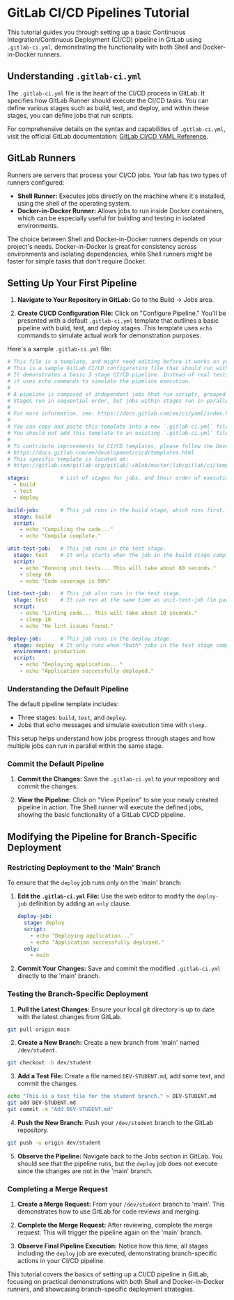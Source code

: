 # GitLab CI/CD Pipelines Tutorial

This tutorial guides you through setting up a basic Continuous Integration/Continuous Deployment (CI/CD) pipeline in GitLab using `.gitlab-ci.yml`, demonstrating the functionality with both Shell and Docker-in-Docker runners.

## Understanding `.gitlab-ci.yml`

The `.gitlab-ci.yml` file is the heart of the CI/CD process in GitLab. It specifies how GitLab Runner should execute the CI/CD tasks. You can define various stages such as build, test, and deploy, and within these stages, you can define jobs that run scripts.

For comprehensive details on the syntax and capabilities of `.gitlab-ci.yml`, visit the official GitLab documentation: [GitLab CI/CD YAML Reference](https://docs.gitlab.com/ee/ci/yaml/).

## GitLab Runners

Runners are servers that process your CI/CD jobs. Your lab has two types of runners configured:

- **Shell Runner:** Executes jobs directly on the machine where it's installed, using the shell of the operating system.
- **Docker-in-Docker Runner:** Allows jobs to run inside Docker containers, which can be especially useful for building and testing in isolated environments.

The choice between Shell and Docker-in-Docker runners depends on your project's needs. Docker-in-Docker is great for consistency across environments and isolating dependencies, while Shell runners might be faster for simple tasks that don't require Docker.

## Setting Up Your First Pipeline

1. **Navigate to Your Repository in GitLab:** Go to the Build -> Jobs area.

2. **Create CI/CD Configuration File:** Click on "Configure Pipeline." You'll be presented with a default `.gitlab-ci.yml` template that outlines a basic pipeline with build, test, and deploy stages. This template uses `echo` commands to simulate actual work for demonstration purposes.

Here's a sample `.gitlab-ci.yml` file:

```yaml
# This file is a template, and might need editing before it works on your project.
# This is a sample GitLab CI/CD configuration file that should run without any modifications.
# It demonstrates a basic 3 stage CI/CD pipeline. Instead of real tests or scripts,
# it uses echo commands to simulate the pipeline execution.
#
# A pipeline is composed of independent jobs that run scripts, grouped into stages.
# Stages run in sequential order, but jobs within stages run in parallel.
#
# For more information, see: https://docs.gitlab.com/ee/ci/yaml/index.html#stages
#
# You can copy and paste this template into a new `.gitlab-ci.yml` file.
# You should not add this template to an existing `.gitlab-ci.yml` file by using the `include:` keyword.
#
# To contribute improvements to CI/CD templates, please follow the Development guide at:
# https://docs.gitlab.com/ee/development/cicd/templates.html
# This specific template is located at:
# https://gitlab.com/gitlab-org/gitlab/-/blob/master/lib/gitlab/ci/templates/Getting-Started.gitlab-ci.yml

stages:          # List of stages for jobs, and their order of execution
  - build
  - test
  - deploy

build-job:       # This job runs in the build stage, which runs first.
  stage: build
  script:
    - echo "Compiling the code..."
    - echo "Compile complete."

unit-test-job:   # This job runs in the test stage.
  stage: test    # It only starts when the job in the build stage completes successfully.
  script:
    - echo "Running unit tests... This will take about 60 seconds."
    - sleep 60
    - echo "Code coverage is 90%"

lint-test-job:   # This job also runs in the test stage.
  stage: test    # It can run at the same time as unit-test-job (in parallel).
  script:
    - echo "Linting code... This will take about 10 seconds."
    - sleep 10
    - echo "No lint issues found."

deploy-job:      # This job runs in the deploy stage.
  stage: deploy  # It only runs when *both* jobs in the test stage complete successfully.
  environment: production
  script:
    - echo "Deploying application..."
    - echo "Application successfully deployed."

```

### Understanding the Default Pipeline

The default pipeline template includes:

- Three stages: `build`, `test`, and `deploy`.
- Jobs that echo messages and simulate execution time with `sleep`.

This setup helps understand how jobs progress through stages and how multiple jobs can run in parallel within the same stage.

### Commit the Default Pipeline

1. **Commit the Changes:** Save the `.gitlab-ci.yml` to your repository and commit the changes.

2. **View the Pipeline:** Click on "View Pipeline" to see your newly created pipeline in action. The Shell runner will execute the defined jobs, showing the basic functionality of a GitLab CI/CD pipeline.

## Modifying the Pipeline for Branch-Specific Deployment

### Restricting Deployment to the 'Main' Branch

To ensure that the `deploy` job runs only on the 'main' branch:

1. **Edit the `.gitlab-ci.yml` File:** Use the web editor to modify the `deploy-job` definition by adding an `only` clause:
   ```yaml
   deploy-job:
     stage: deploy
     script:
       - echo "Deploying application..."
       - echo "Application successfully deployed."
     only:
       - main
   ```
2. **Commit Your Changes:** Save and commit the modified `.gitlab-ci.yml` directly to the 'main' branch.

### Testing the Branch-Specific Deployment

1. **Pull the Latest Changes:** Ensure your local git directory is up to date with the latest changes from GitLab.
```bash
git pull origin main
```
   
2. **Create a New Branch:** Create a new branch from 'main' named `/dev/student`.
```bash
git checkout -b dev/student
```

3. **Add a Test File:** Create a file named `DEV-STUDENT.md`, add some text, and commit the changes.
```bash
echo "This is a test file for the student branch." > DEV-STUDENT.md
git add DEV-STUDENT.md
git commit -m "Add DEV-STUDENT.md"
```

4. **Push the New Branch:** Push your `/dev/student` branch to the GitLab repository.
```bash
git push -u origin dev/student
```

5. **Observe the Pipeline:** Navigate back to the Jobs section in GitLab. You should see that the pipeline runs, but the `deploy` job does not execute since the changes are not in the 'main' branch.

### Completing a Merge Request

1. **Create a Merge Request:** From your `/dev/student` branch to 'main'. This demonstrates how to use GitLab for code reviews and merging.

2. **Complete the Merge Request:** After reviewing, complete the merge request. This will trigger the pipeline again on the 'main' branch.

3. **Observe Final Pipeline Execution:** Notice how this time, all stages including the `deploy` job are executed, demonstrating branch-specific actions in your CI/CD pipeline.

This tutorial covers the basics of setting up a CI/CD pipeline in GitLab, focusing on practical demonstrations with both Shell and Docker-in-Docker runners, and showcasing branch-specific deployment strategies.